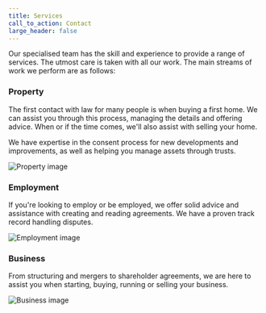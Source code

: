```yaml
---
title: Services
call_to_action: Contact
large_header: false
---
```

Our specialised team has the skill and experience to provide a range of services. The utmost care is taken with all our work. The main streams of work we perform are as follows:

### Property

The first contact with law for many people is when buying a first home. We can assist you through this process, managing the details and offering advice. When or if the time comes, we'll also assist with selling your home.

We have expertise in the consent process for new developments and improvements, as well as helping you manage assets through trusts.

![Property image](https://unsplash.it/960/350?image=946)

### Employment

If you're looking to employ or be employed, we offer solid advice and assistance with creating and reading agreements. We have a proven track record handling disputes.

![Employment image](https://unsplash.it/960/350?image=668)

### Business

From structuring and mergers to shareholder agreements, we are here to assist you when starting, buying, running or selling your business.

![Business image](https://unsplash.it/960/350?image=376)
